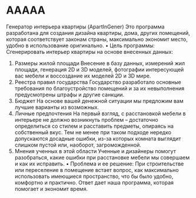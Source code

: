 # AAAAA
Генератор интерьера квартиры (ApartInGener)
Это программа разработана для создания дизайна квартиры, дома, других помещений, которая соответствует законам страны, максимально экономит место, удобно в использование оригинально.
•	Цель программы:
Сгенерировать интерьер квартиры на основе внесенных данных:
1.	Размеры жилой площади
Внесение в базу данных, измерений жил площади, генерация 2D и 3D моделей, фотографии интересующей вас мебели и воссоздание их моделей 2D и 3D мире.
2.	Реестра правил государства
Государство разработало основные требования по благоустройство помещений и за их невыполнения предусмотрены штрафы и другие санкции.
3.	Бюджет
На основе вашей денежной ситуации мы предложим вам лучшие варианты из возможных.
4.	Личные предпочтения
На первый взгляд, с расстановкой мебели в интерьере не должно возникнуть проблем – достаточно определиться со стилем и расставить предметы, опираясь на собственный вкус. Тем не менее при таком подходе нередко допускаются досадные ошибки, из-за которых комната выглядит слишком пустой или, наоборот, загроможденной.
5.	Мнения ученных в этой области
Ученные и дизайнеры помогут разобраться, какие ошибки при расстановке мебели мы совершаем и как их исправить. 
•	Проблема и ее решение:
При строительстве или переселение в помещение встает вопрос, как максимально использовать имеющиеся пространство, что бы было удобно, комфортно и практично. Ответ дает наша программа, которая помогает и экономит время.
